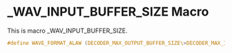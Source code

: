 # _WAV_INPUT_BUFFER_SIZE Macro

This is macro _WAV_INPUT_BUFFER_SIZE.

```c
#define WAVE_FORMAT_ALAW (DECODER_MAX_OUTPUT_BUFFER_SIZE\>DECODER_MAX_INPUT_BUFFER_SIZE?DECODER_MAX_INPUT_BUFFER_SIZE:DECODER_MAX_OUTPUT_BUFFER_SIZE)
```